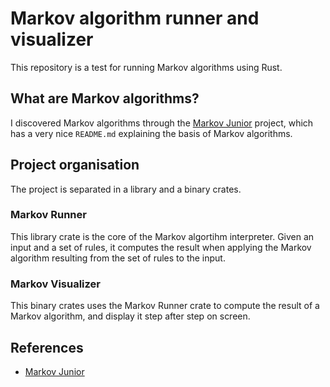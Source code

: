 # Markov algorithm runner and visualizer

This repository is a test for running Markov algorithms using Rust.

## What are Markov algorithms?

I discovered Markov algorithms through the [Markov Junior](https://github.com/mxgmn/MarkovJunior) project, which has a very nice `README.md` explaining the basis of Markov algorithms.

## Project organisation

The project is separated in a library and a binary crates.

### Markov Runner

This library crate is the core of the Markov algortihm interpreter. Given an input and a set of rules, it computes the result when applying the Markov algorithm resulting from the set of rules to the input.

### Markov Visualizer

This binary crates uses the Markov Runner crate to compute the result of a Markov algorithm, and display it step after step on screen.

## References

- [Markov Junior](https://github.com/mxgmn/MarkovJunior)